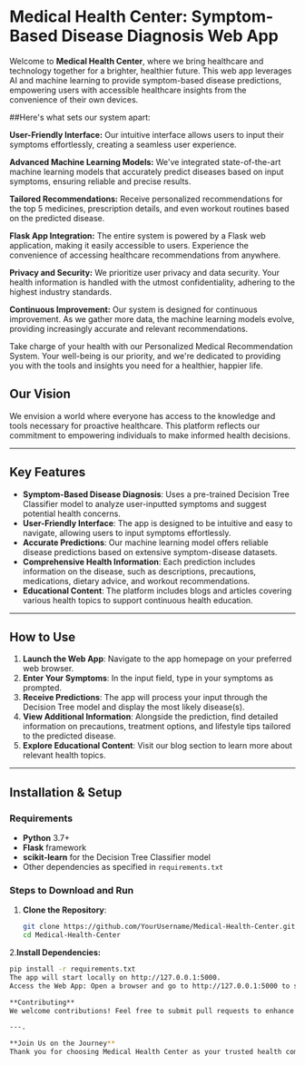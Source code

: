# Medical Health Center: Symptom-Based Disease Diagnosis Web App

Welcome to **Medical Health Center**, where we bring healthcare and technology together for a brighter, healthier future. This web app leverages AI and machine learning to provide symptom-based disease predictions, empowering users with accessible healthcare insights from the convenience of their own devices.

##Here's what sets our system apart:

**User-Friendly Interface:** Our intuitive interface allows users to input their symptoms effortlessly, creating a seamless user experience.

**Advanced Machine Learning Models:** We've integrated state-of-the-art machine learning models that accurately predict diseases based on input symptoms, ensuring reliable and precise results.

**Tailored Recommendations:** Receive personalized recommendations for the top 5 medicines, prescription details, and even workout routines based on the predicted disease.

**Flask App Integration:** The entire system is powered by a Flask web application, making it easily accessible to users. Experience the convenience of accessing healthcare recommendations from anywhere.

**Privacy and Security:** We prioritize user privacy and data security. Your health information is handled with the utmost confidentiality, adhering to the highest industry standards.

**Continuous Improvement:** Our system is designed for continuous improvement. As we gather more data, the machine learning models evolve, providing increasingly accurate and relevant recommendations.

Take charge of your health with our Personalized Medical Recommendation System. Your well-being is our priority, and we're dedicated to providing you with the tools and insights you need for a healthier, happier life.

## Our Vision

We envision a world where everyone has access to the knowledge and tools necessary for proactive healthcare. This platform reflects our commitment to empowering individuals to make informed health decisions.

---

## Key Features

- **Symptom-Based Disease Diagnosis**: Uses a pre-trained Decision Tree Classifier model to analyze user-inputted symptoms and suggest potential health concerns.
- **User-Friendly Interface**: The app is designed to be intuitive and easy to navigate, allowing users to input symptoms effortlessly.
- **Accurate Predictions**: Our machine learning model offers reliable disease predictions based on extensive symptom-disease datasets.
- **Comprehensive Health Information**: Each prediction includes information on the disease, such as descriptions, precautions, medications, dietary advice, and workout recommendations.
- **Educational Content**: The platform includes blogs and articles covering various health topics to support continuous health education.

---

## How to Use

1. **Launch the Web App**: Navigate to the app homepage on your preferred web browser.
2. **Enter Your Symptoms**: In the input field, type in your symptoms as prompted.
3. **Receive Predictions**: The app will process your input through the Decision Tree model and display the most likely disease(s).
4. **View Additional Information**: Alongside the prediction, find detailed information on precautions, treatment options, and lifestyle tips tailored to the predicted disease.
5. **Explore Educational Content**: Visit our blog section to learn more about relevant health topics.

---

## Installation & Setup

### Requirements

- **Python** 3.7+
- **Flask** framework
- **scikit-learn** for the Decision Tree Classifier model
- Other dependencies as specified in `requirements.txt`

### Steps to Download and Run

1. **Clone the Repository**:
   ```bash
   git clone https://github.com/YourUsername/Medical-Health-Center.git
   cd Medical-Health-Center
2.**Install Dependencies:**
   ```bash
   pip install -r requirements.txt
The app will start locally on http://127.0.0.1:5000.
Access the Web App: Open a browser and go to http://127.0.0.1:5000 to start using the platform.

**Contributing**
We welcome contributions! Feel free to submit pull requests to enhance features, fix bugs, or improve the user experience

---.

**Join Us on the Journey**
Thank you for choosing Medical Health Center as your trusted health companion. We're here to support you in your journey to better health with reliable predictions, resources, and insights.




